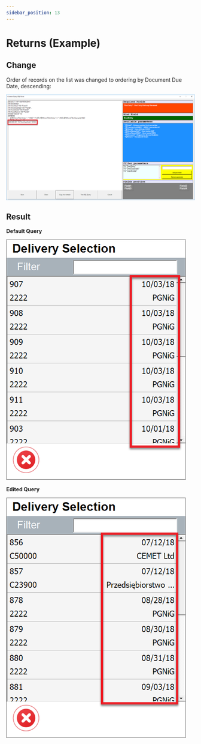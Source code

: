 ```yaml
---
sidebar_position: 13
---
```


# Returns (Example)

## Change

Order of records on the list was changed to ordering by Document Due Date, descending:

![Document Due Date](./media/document-due-date.png)

## Result

**Default Query**

![Delivery Section Default Query](./media/delivery-section-default-query.png)

**Edited Query**

![Delivery Section Edited Query](./media/delivery-section-edited-query.png)
